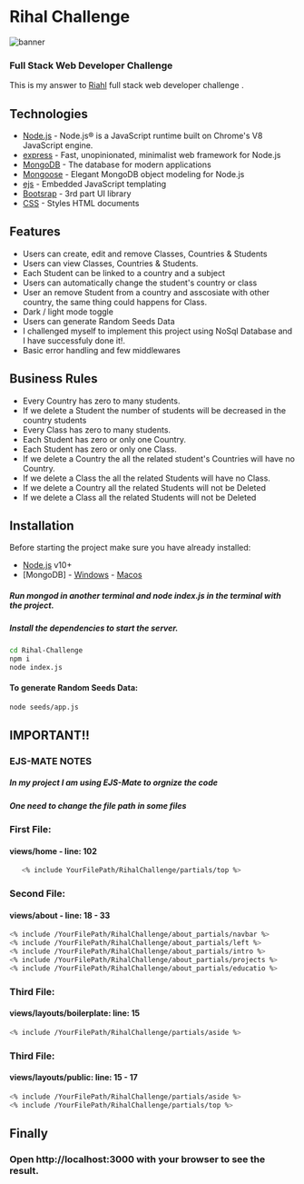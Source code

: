 # Rihal Challenge

![banner](https://github.com/omar-alhendi/Rihal-Challenge/blob/b5538ea5751fec27bd8bcc7bf9adf0f5ddf4e266/Rihal%20Challenge.png?raw=true)

### Full Stack Web Developer Challenge

This is my answer to [Riahl](https://github.com/rihal-om/rihal-challenges/tree/main/devops) full stack web developer challenge .

## Technologies

- [Node.js](https://nodejs.org/) - Node.js® is a JavaScript runtime built on Chrome's V8 JavaScript engine.
- [express](https://expressjs.com/) - Fast, unopinionated, minimalist web framework for Node.js
- [MongoDB](https://www.mongodb.com) - The database for modern applications
- [Mongoose](https://mongoosejs.com/) - Elegant MongoDB object modeling for Node.js
- [ejs](https://ejs.co/) - Embedded JavaScript templating
- [Bootsrap](https://getbootstrap.com/) - 3rd part UI library
- [CSS]() - Styles HTML documents

## Features

- Users can create, edit and remove Classes, Countries & Students
- Users can view Classes, Countries & Students.
- Each Student can be linked to a country and a subject
- Users can automatically change the student's country or class
- User an remove Student from a country and asscosiate with other country, the same thing could happens for Class.
- Dark / light mode toggle
- Users can generate Random Seeds Data
- I challenged myself to implement this project using NoSql Database and I have successfuly done it!.
- Basic error handling and few middlewares

## Business Rules

- Every Country has zero to many students.
- If we delete a Student the number of students will be decreased in the country students
- Every Class has zero to many students.
- Each Student has zero or only one Country.
- Each Student has zero or only one Class.
- If we delete a Country the all the related student's Countries will have no Country.
- If we delete a Class the all the related Students will have no Class.
- If we delete a Country all the related Students will not be Deleted
- If we delete a Class all the related Students will not be Deleted

## Installation

Before starting the project make sure you have already installed:

- [Node.js](https://nodejs.org/) v10+
- [MongoDB] - [Windows](https://www.youtube.com/watch?v=MCpbfYvvoPY) - [Macos](https://www.youtube.com/watch?v=4crXgQZG4W8)

##### Run mongod in another terminal and node index.js in the terminal with the project.

##### Install the dependencies to start the server.

```sh
cd Rihal-Challenge
npm i
node index.js
```

#### To generate Random Seeds Data:

```sh
node seeds/app.js
```

## IMPORTANT!!

### EJS-MATE NOTES

##### In my project I am using EJS-Mate to orgnize the code

##### One need to change the file path in some files

### First File:

#### views/home - line: 102

```sh
   <% include YourFilePath/RihalChallenge/partials/top %>
```

### Second File:

#### views/about - line: 18 - 33

```sh
<% include /YourFilePath/RihalChallenge/about_partials/navbar %>
<% include /YourFilePath/RihalChallenge/about_partials/left %>
<% include /YourFilePath/RihalChallenge/about_partials/intro %>
<% include /YourFilePath/RihalChallenge/about_partials/projects %>
<% include /YourFilePath/RihalChallenge/about_partials/educatio %>
```

### Third File:

#### views/layouts/boilerplate: line: 15

```sh
<% include /YourFilePath/RihalChallenge/partials/aside %>
```

### Third File:

#### views/layouts/public: line: 15 - 17

```sh
<% include /YourFilePath/RihalChallenge/partials/aside %>
<% include /YourFilePath/RihalChallenge/partials/top %>
```

## Finally

### Open http://localhost:3000 with your browser to see the result.
